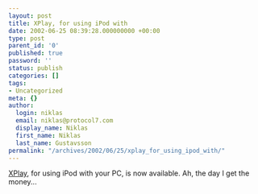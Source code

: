 ```yaml
---
layout: post
title: XPlay, for using iPod with
date: 2002-06-25 08:39:28.000000000 +00:00
type: post
parent_id: '0'
published: true
password: ''
status: publish
categories: []
tags:
- Uncategorized
meta: {}
author:
  login: niklas
  email: niklas@protocol7.com
  display_name: Niklas
  first_name: Niklas
  last_name: Gustavsson
permalink: "/archives/2002/06/25/xplay_for_using_ipod_with/"
---
```

[XPlay](http://www.mediafour.com/), for using iPod with your PC, is now available. Ah, the day I get the money...

